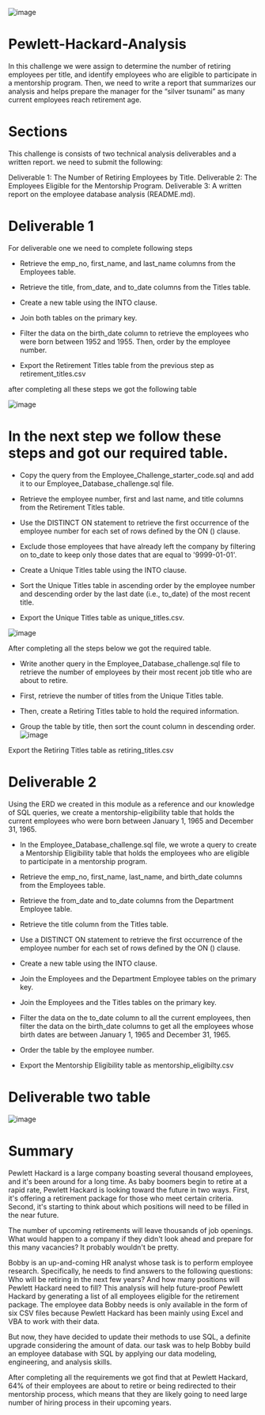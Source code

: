![image](https://user-images.githubusercontent.com/112978144/227748363-7344b0b6-ee9f-43ba-98a8-35a23c6aeed5.png)


# Pewlett-Hackard-Analysis

In this challenge we were assign to  determine the number of retiring employees per title, and identify employees who are eligible to participate in a mentorship program. Then, we need to write a report that summarizes our analysis and helps prepare the manager for the “silver tsunami” as many current employees reach retirement age.
# Sections 

This challenge is consists of two technical analysis deliverables and a written report. we need to submit the following:

Deliverable 1: The Number of Retiring Employees by Title.
Deliverable 2: The Employees Eligible for the Mentorship Program.
Deliverable 3: A written report on the employee database analysis (README.md).

# Deliverable 1

For deliverable one we need to complete following steps

* Retrieve the emp_no, first_name, and last_name columns from the Employees table.

* Retrieve the title, from_date, and to_date columns from the Titles table.

* Create a new table using the INTO clause.

* Join both tables on the primary key.

* Filter the data on the birth_date column to retrieve the employees who were born between 1952 and 1955. Then, order by the employee number.

* Export the Retirement Titles table from the previous step as retirement_titles.csv 

after completing all these steps we got the following table

![image](https://user-images.githubusercontent.com/112978144/227747804-2d9c67bf-4e6c-42a2-901e-b3e47bf8607e.png)

# In the next step we follow these steps and got our required table.

* Copy the query from the Employee_Challenge_starter_code.sql and add it to our Employee_Database_challenge.sql file.

* Retrieve the employee number, first and last name, and title columns from the Retirement Titles table.


* Use the DISTINCT ON statement to retrieve the first occurrence of the employee number for each set of rows defined by the ON () clause.


* Exclude those employees that have already left the company by filtering on to_date to keep only those dates that are equal to '9999-01-01'.

* Create a Unique Titles table using the INTO clause.

* Sort the Unique Titles table in ascending order by the employee number and descending order by the last date (i.e., to_date) of the most recent title.

* Export the Unique Titles table as unique_titles.csv.

![image](https://user-images.githubusercontent.com/112978144/227747917-ff06a4f1-7ff8-4a3d-a3a5-3d3391b656a5.png)

After completing all the steps below we got the required table.

* Write another query in the Employee_Database_challenge.sql file to retrieve the number of employees by their most recent job title who are about to retire.

* First, retrieve the number of titles from the Unique Titles table.

* Then, create a Retiring Titles table to hold the required information.

* Group the table by title, then sort the count column in descending order.
![image](https://user-images.githubusercontent.com/112978144/227747981-13c3f2ce-6b0f-425b-aa8f-87318ae2fba8.png)


Export the Retiring Titles table as retiring_titles.csv 

# Deliverable 2

Using the ERD we created in this module as a reference and our knowledge of SQL queries,  we create a mentorship-eligibility table that holds the current employees who were born between January 1, 1965 and December 31, 1965.

* In the Employee_Database_challenge.sql file, we wrote a query to create a Mentorship Eligibility table that holds the employees who are eligible to participate in a mentorship program.

* Retrieve the emp_no, first_name, last_name, and birth_date columns from the Employees table.

* Retrieve the from_date and to_date columns from the Department Employee table.

* Retrieve the title column from the Titles table.

* Use a DISTINCT ON statement to retrieve the first occurrence of the employee number for each set of rows defined by the ON () clause.
* Create a new table using the INTO clause.
* Join the Employees and the Department Employee tables on the primary key.
* Join the Employees and the Titles tables on the primary key.
* Filter the data on the to_date column to all the current employees, then filter the data on the birth_date columns to get all the employees whose birth dates are between January 1, 1965 and December 31, 1965.

* Order the table by the employee number.

* Export the Mentorship Eligibility table as mentorship_eligibilty.csv 
# Deliverable two table
![image](https://user-images.githubusercontent.com/112978144/227748106-ecfe6f8d-9a0c-4f53-a0db-009a6c25f686.png)

# Summary

Pewlett Hackard is a large company boasting several thousand employees, and it's been around for a long time. As baby boomers begin to retire at a rapid rate, Pewlett Hackard is looking toward the future in two ways. First, it's offering a retirement package for those who meet certain criteria. Second, it's starting to think about which positions will need to be filled in the near future.

The number of upcoming retirements will leave thousands of job openings. What would happen to a company if they didn't look ahead and prepare for this many vacancies? It probably wouldn't be pretty.

Bobby is an up-and-coming HR analyst whose task is to perform employee research. Specifically, he needs to find answers to the following questions: Who will be retiring in the next few years? And how many positions will Pewlett Hackard need to fill? This analysis will help future-proof Pewlett Hackard by generating a list of all employees eligible for the retirement package. The employee data Bobby needs is only available in the form of six CSV files because Pewlett Hackard has been mainly using Excel and VBA to work with their data.

But now, they have decided to update their methods to use SQL, a definite upgrade considering the amount of data. our task was to help Bobby build an employee database with SQL by applying our data modeling, engineering, and analysis skills.

After completing all the requirements we got find that at Pewlett Hackard, 64% of their employees are about to retire or being redirected to their mentorship process, which means that they are likely going to need large number of hiring process in their upcoming years. 


